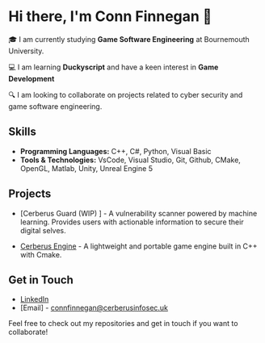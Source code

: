 # Hi there, I'm Conn Finnegan 👋

🎓 I am currently studying **Game Software Engineering** at Bournemouth University.

💻 I am learning **Duckyscript** and have a keen interest in **Game Development**

🔍 I am looking to collaborate on projects related to cyber security and game software engineering.


## Skills

- **Programming Languages:** C++, C#, Python, Visual Basic
- **Tools & Technologies:** VsCode, Visual Studio, Git, Github, CMake, OpenGL, Matlab, Unity, Unreal Engine 5

## Projects

- [Cerberus Guard (WIP) ] - A vulnerability scanner powered by machine learning. Provides users with                                                                       actionable information to secure their digital selves.
  
- [Cerberus Engine](https://github.com/Conn-Finnegan/CerberusEngine) - A lightweight and portable game engine built in C++ with Cmake.


## Get in Touch

- [LinkedIn](https://www.linkedin.com/in/conn-finnegan-09a98124b/)
- [Email] - connfinnegan@cerberusinfosec.uk

Feel free to check out my repositories and get in touch if you want to collaborate!


